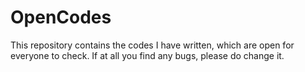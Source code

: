 # OpenCodes

This repository contains the codes I have written, which are open for everyone to check.
If at all you find any bugs, please do change it.

